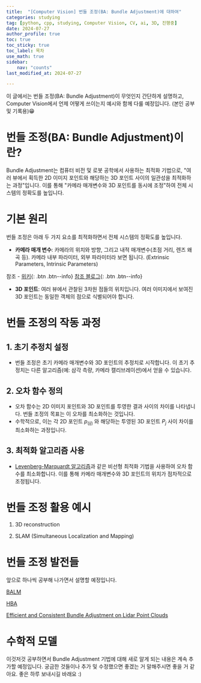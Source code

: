 ```yaml
---
title:  "[Computer Vision] 번들 조정(BA: Bundle Adjustment)에 대하여" 
categories: studying
tag: [python, cpp, studying, Computer Vision, CV, ai, 3D, 진행중]
date: 2024-07-27
author_profile: true
toc: true
toc_sticky: true
toc_label: 목차
use_math: true
sidebar:
    nav: "counts"
last_modified_at: 2024-07-27

---
```


이 글에서는 번들 조정(BA: Bundle Adjustment)이 무엇인지 간단하게 설명하고, Computer Vision에서 언제 어떻게 쓰이는지 예시와 함께 다룰 예정입니다. (본인 공부 및 기록용)😁

# 번들 조정(BA: Bundle Adjustment)이란?
Bundle Adjustment는 컴퓨터 비전 및 로봇 공학에서 사용하는 최적화 기법으로, "여러 뷰에서 획득한 2D 이미지 포인트와 해당하는 3D 포인트 사이의 일관성을 최적화하는 과정"입니다. 이를 통해 "카메라 매개변수와 3D 포인트를 동시에 조정"하여 전체 시스템의 정확도를 높입니다.


# 기본 원리
번들 조정은 아래 두 가지 요소를 최적화하면서 전체 시스템의 정확도를 높입니다.
- **카메라 매개 변수**: 카메라의 위치와 방향, 그리고 내적 매개변수(초점 거리, 렌즈 왜곡 등). 카메라 내부 파라미터, 외부 파라미터라 보면 됩니다. (Extrinsic Parameters, Intrinsic Parameters)

참조 - [위키](https://en.wikipedia.org/wiki/Camera_resectioning#Intrinsic_parameters){: .btn .btn--info} [참조 블로그](https://xoft.tistory.com/12){: .btn .btn--info}
- **3D 포인트**: 여러 뷰에서 관찰된 3차원 점들의 위치입니다. 여러 이미지에서 보여진 3D 포인트는 동일한 객체의 점으로 식별되어야 합니다.

# 번들 조정의 작동 과정
## **1. 초기 추정치 설정**
- 번들 조정은 초기 카메라 매개변수와 3D 포인트의 추정치로 시작합니다. 이 초기 추정치는 다른 알고리즘(예: 삼각 측량, 카메라 캘리브레이션)에서 얻을 수 있습니다.

## **2. 오차 함수 정의**
- 오차 함수는 2D 이미지 포인트와 3D 포인트를 투영한 결과 사이의 차이를 나타냅니다. 번들 조정의 목표는 이 오차를 최소화하는 것입니다.
- 수학적으로, 이는 각 2D 포인트 $p_(ij)$ 와 해당하는 투영된 3D 포인트 $P_j$ 사이 차이를 최소화하는 과정입니다.

## **3. 최적화 알고리즘 사용**
- [Levenberg-Marquardt 알고리즘](https://de.wikipedia.org/wiki/Levenberg-Marquardt-Algorithmus)과 같은 비선형 최적화 기법을 사용하여 오차 함수를 최소화합니다. 이를 통해 카메라 매개변수와 3D 포인트의 위치가 점차적으로 조정됩니다.

# 번들 조정 활용 예시
1. 3D reconstruction

2. SLAM (Simultaneous Localization and Mapping)

# 번들 조정 발전들
앞으로 하나씩 공부해 나가면서 설명할 예정입니다.

[BALM](https://github.com/hku-mars/BALM)

[HBA](https://github.com/hku-mars/HBA)

[Efficient and Consistent Bundle Adjustment on Lidar Point Clouds](https://arxiv.org/abs/2209.08854)

# 수학적 모델

이것저것 공부하면서 Bundle Adjustment 기법에 대해 새로 알게 되는 내용은 계속 추가할 예정입니다. 궁금한 것들이나 추가 및 수정했으면 좋겠는 거 말해주시면 좋을 거 같아요.
좋은 하루 보내시길 바래요 :)